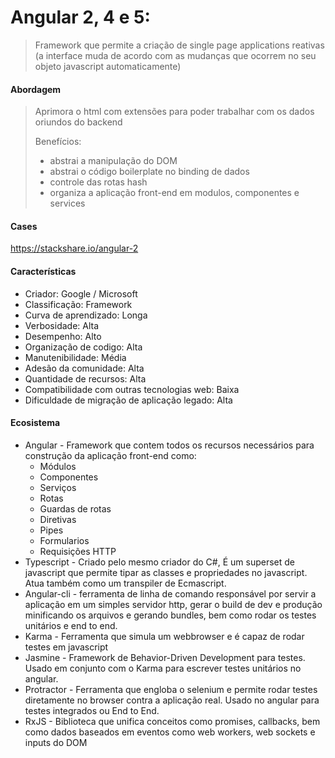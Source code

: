 # Angular 2, 4 e 5: 

> Framework que permite a criação de single page applications reativas (a interface muda de acordo com as mudanças que ocorrem no seu objeto javascript automaticamente)

#### Abordagem

> Aprimora o html com extensões para poder trabalhar com os dados oriundos do backend 
>
> Benefícios: 
> * abstrai a manipulação do DOM 
> * abstrai o código boilerplate no binding de dados
> * controle das rotas hash
> * organiza a aplicação front-end em modulos, componentes e services

#### Cases

https://stackshare.io/angular-2

#### Características

* Criador: Google / Microsoft
* Classificação: Framework
* Curva de aprendizado: Longa
* Verbosidade: Alta
* Desempenho: Alto
* Organização de codigo: Alta 
* Manutenibilidade: Média
* Adesão da comunidade: Alta
* Quantidade de recursos: Alta
* Compatibilidade com outras tecnologias web: Baixa
* Dificuldade de migração de aplicação legado: Alta 

 #### Ecosistema

* Angular - Framework que contem todos os recursos necessários para construção da aplicação front-end como: 
    * Módulos
    * Componentes
    * Serviços
    * Rotas
    * Guardas de rotas
    * Diretivas
    * Pipes
    * Formularios
    * Requisições HTTP
* Typescript - Criado pelo mesmo criador do C#, É um superset de javascript que permite tipar as classes e propriedades no javascript. Atua também como um transpiler de Ecmascript.  
* Angular-cli - ferramenta de linha de comando responsável por servir a aplicação em um simples servidor http, gerar o build de dev e produção minificando os arquivos e gerando bundles, bem como rodar os testes unitários e end to end.
* Karma - Ferramenta que simula um webbrowser e é capaz de rodar testes em javascript
* Jasmine - Framework de Behavior-Driven Development para testes. Usado em conjunto com o Karma para escrever testes unitários no angular.
* Protractor - Ferramenta que engloba o selenium e permite rodar testes diretamente no browser contra a aplicação real. Usado no angular para testes integrados ou End to End.
* RxJS - Biblioteca que unifica conceitos como promises, callbacks, bem como dados baseados em eventos como web workers, web sockets e inputs do DOM

